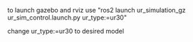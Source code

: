 to launch gazebo and rviz
use
"ros2 launch ur_simulation_gz ur_sim_control.launch.py ur_type:=ur30"

change ur_type:=ur30 to desired model
